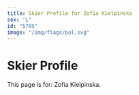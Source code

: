 ```yaml
---
title: Skier Profile for Zofia Kielpinska
sex: "L"
id: "5705"
image: "/img/flags/pol.svg" 
---
```


# Skier Profile

This page is for: Zofia Kielpinska.
    